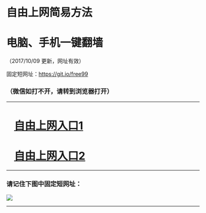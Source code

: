 ﻿# 自由上网简易方法

# 电脑、手机一键翻墙

（2017/10/09 更新，网址有效）

固定短网址：https://git.io/free99

### （微信如打不开，请转到浏览器打开）


***





# &nbsp;&nbsp; <a href="http://ft695323563.fwq-tz-1001.info/fwqtz01.html?t=100900128174 " target="_blank">自由上网入口1</a>
# &nbsp;&nbsp; <a href="http://ft2768423929.fwq-tz-1002.info/fwqtz02.html?t=100900113298 " target="_blank">自由上网入口2</a>
***

### 请记住下图中固定短网址：

<img src="https://s3-us-west-2.amazonaws.com/fwq-1001/yjfq-20170905okok.png" /> 


***

